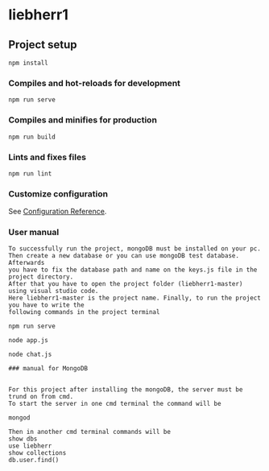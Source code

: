 # liebherr1

## Project setup
```
npm install
```

### Compiles and hot-reloads for development
```
npm run serve
```

### Compiles and minifies for production
```
npm run build
```

### Lints and fixes files
```
npm run lint
```

### Customize configuration
See [Configuration Reference](https://cli.vuejs.org/config/).

### User manual
```
To successfully run the project, mongoDB must be installed on your pc. 
Then create a new database or you can use mongoDB test database. Afterwards 
you have to fix the database path and name on the keys.js file in the project directory. 
After that you have to open the project folder (liebherr1-master) using visual studio code. 
Here liebherr1-master is the project name. Finally, to run the project you have to write the 
following commands in the project terminal

npm run serve

node app.js

node chat.js

### manual for MongoDB


For this project after installing the mongoDB, the server must be trund on from cmd. 
To start the server in one cmd terminal the command will be 

mongod

Then in another cmd terminal commands will be
show dbs
use liebherr
show collections
db.user.find()

```